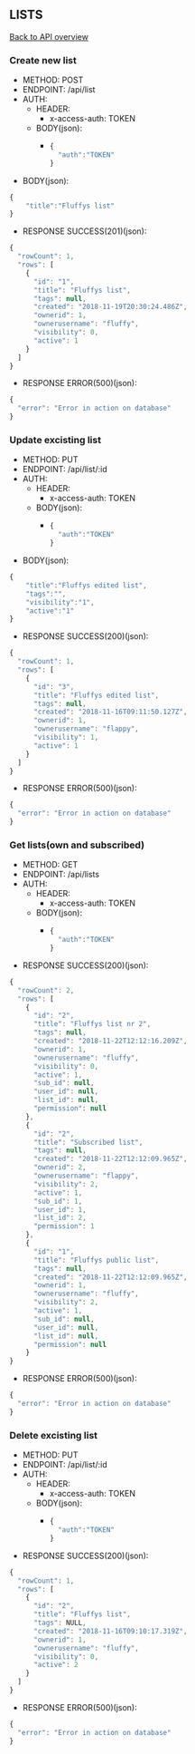 ## LISTS

[Back to API overview](./api.md)

### Create new list

* METHOD: POST
* ENDPOINT: /api/list
* AUTH:
	* HEADER:
        * x-access-auth: TOKEN
    * BODY(json):
        * ```javascript
          {
	        "auth":"TOKEN"
          }
          ```
* BODY(json):

```javascript
{
	"title":"Fluffys list"
}
```

* RESPONSE SUCCESS(201)(json):

```javascript
{
  "rowCount": 1,
  "rows": [
    {
      "id": "1",
      "title": "Fluffys list",
      "tags": null,
      "created": "2018-11-19T20:30:24.486Z",
      "ownerid": 1,
      "ownerusername": "fluffy",
      "visibility": 0,
      "active": 1
    }
  ]
}
```

* RESPONSE ERROR(500)(json):
```javascript
{
  "error": "Error in action on database"
}
```

### Update excisting list

* METHOD: PUT
* ENDPOINT: /api/list/:id
* AUTH:
	* HEADER:
        * x-access-auth: TOKEN
    * BODY(json):
        * ```javascript
          {
	        "auth":"TOKEN"
          }
          ```
* BODY(json):

```javascript
{
	"title":"Fluffys edited list",
	"tags":"",
	"visibility":"1",
	"active":"1"
}
```

* RESPONSE SUCCESS(200)(json):

```javascript
{
  "rowCount": 1,
  "rows": [
    {
      "id": "3",
      "title": "Fluffys edited list",
      "tags": null,
      "created": "2018-11-16T09:11:50.127Z",
      "ownerid": 1,
      "ownerusername": "flappy",
      "visibility": 1,
      "active": 1
    }
  ]
}
```

* RESPONSE ERROR(500)(json):
```javascript
{
  "error": "Error in action on database"
}
```

### Get lists(own and subscribed)

* METHOD: GET
* ENDPOINT: /api/lists
* AUTH:
	* HEADER:
        * x-access-auth: TOKEN
    * BODY(json):
        * ```javascript
          {
	        "auth":"TOKEN"
          }
          ```
* RESPONSE SUCCESS(200)(json):

```javascript
{
  "rowCount": 2,
  "rows": [
    {
      "id": "2",
      "title": "Fluffys list nr 2",
      "tags": null,
      "created": "2018-11-22T12:12:16.209Z",
      "ownerid": 1,
      "ownerusername": "fluffy",
      "visibility": 0,
      "active": 1,
      "sub_id": null,
      "user_id": null,
      "list_id": null,
      "permission": null
    },
    {
      "id": "2",
      "title": "Subscribed list",
      "tags": null,
      "created": "2018-11-22T12:12:09.965Z",
      "ownerid": 2,
      "ownerusername": "flappy",
      "visibility": 2,
      "active": 1,
      "sub_id": 1,
      "user_id": 1,
      "list_id": 2,
      "permission": 1
    },
    {
      "id": "1",
      "title": "Fluffys public list",
      "tags": null,
      "created": "2018-11-22T12:12:09.965Z",
      "ownerid": 1,
      "ownerusername": "fluffy",
      "visibility": 2,
      "active": 1,
      "sub_id": null,
      "user_id": null,
      "list_id": null,
      "permission": null
    }
}
```

* RESPONSE ERROR(500)(json):
```javascript
{
  "error": "Error in action on database"
}
```

### Delete excisting list

* METHOD: PUT
* ENDPOINT: /api/list/:id
* AUTH:
	* HEADER:
        * x-access-auth: TOKEN
    * BODY(json):
        * ```javascript
          {
	        "auth":"TOKEN"
          }
          ```
* RESPONSE SUCCESS(200)(json):

```javascript
{
  "rowCount": 1,
  "rows": [
    {
      "id": "2",
      "title": "Fluffys list",
      "tags": NULL,
      "created": "2018-11-16T09:10:17.319Z",
      "ownerid": 1,
      "ownerusername": "fluffy",
      "visibility": 0,
      "active": 2
    }
  ]
}
```

* RESPONSE ERROR(500)(json):
```javascript
{
  "error": "Error in action on database"
}
```